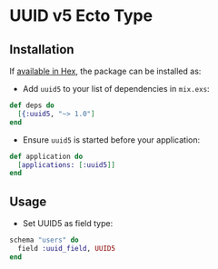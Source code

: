 # UUID v5 Ecto Type

## Installation

If [available in Hex](https://hex.pm/docs/publish), the package can be installed as:

* Add `uuid5` to your list of dependencies in `mix.exs`:

```elixir
def deps do
  [{:uuid5, "~> 1.0"]
end
```

* Ensure `uuid5` is started before your application:

```elixir
def application do
  [applications: [:uuid5]]
end
```

## Usage

* Set UUID5 as field type:

```elixir
schema "users" do
  field :uuid_field, UUID5
end
```

